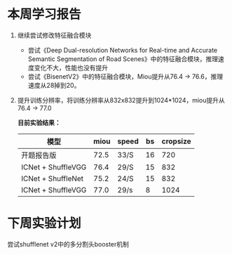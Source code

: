 # 本周学习报告

1. 继续尝试修改特征融合模块

   * 尝试《Deep Dual-resolution Networks for Real-time and Accurate Semantic Segmentation of Road Scenes》中的特征融合模块，推理速度变化不大，性能也没有提升
   * 尝试《BisenetV2》中的特征融合模块，Miou提升从76.4 -> 76.6，推理速度从28掉到20。

2. 提升训练分辨率，将训练分辨率从832x832提升到1024*1024，miou提升从76.4 -> 77.0

   **目前实验结果：**

   | 模型               | miou | speed | bs   | cropsize |
   | ------------------ | ---- | ----- | ---- | -------- |
   | 开题报告版         | 72.5 | 33/S  | 16   | 720      |
   | ICNet + ShuffleVGG | 76.4 | 29/S  | 15   | 832      |
   | ICNet + ShuffleNet | 75.2 | 24/S  | 15   | 832      |
   | ICNet + ShuffleVGG | 77.0 | 29/s  | 8    | 1024     |

# 下周实验计划

尝试shufflenet v2中的多分割头booster机制